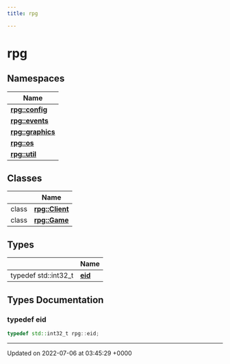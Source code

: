 ```yaml
---
title: rpg

---
```


# rpg



## Namespaces

| Name           |
| -------------- |
| **[rpg::config](/engine/Namespaces/namespacerpg_1_1config/)**  |
| **[rpg::events](/engine/Namespaces/namespacerpg_1_1events/)**  |
| **[rpg::graphics](/engine/Namespaces/namespacerpg_1_1graphics/)**  |
| **[rpg::os](/engine/Namespaces/namespacerpg_1_1os/)**  |
| **[rpg::util](/engine/Namespaces/namespacerpg_1_1util/)**  |

## Classes

|                | Name           |
| -------------- | -------------- |
| class | **[rpg::Client](/engine/Classes/classrpg_1_1_client/)**  |
| class | **[rpg::Game](/engine/Classes/classrpg_1_1_game/)**  |

## Types

|                | Name           |
| -------------- | -------------- |
| typedef std::int32_t | **[eid](/engine/Namespaces/namespacerpg/#typedef-eid)**  |

## Types Documentation

### typedef eid

```cpp
typedef std::int32_t rpg::eid;
```







-------------------------------

Updated on 2022-07-06 at 03:45:29 +0000